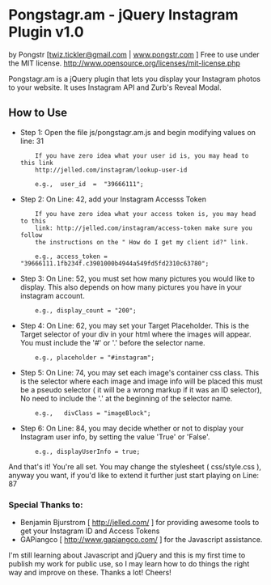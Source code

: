 Pongstagr.am - jQuery Instagram Plugin v1.0
===========================================
by Pongstr [twiz.tickler@gmail.com | www.pongstr.com ]
Free to use under the MIT license.
http://www.opensource.org/licenses/mit-license.php

Pongstagr.am is a jQuery plugin that lets you display your Instagram photos to your website.
It uses Instagram API and Zurb's Reveal Modal.

## How to Use ##

 + Step 1: Open the file js/pongstagr.am.js and begin modifying values on line: 31

           If you have zero idea what your user id is, you may head to this link
           http://jelled.com/instagram/lookup-user-id 

           e.g.,  user_id  =  "39666111";

 + Step 2: On Line: 42, add your Instagram Accesss Token

           If you have zero idea what your access token is, you may head to this
           link: http://jelled.com/instagram/access-token make sure you follow 
           the instructions on the " How do I get my client id?" link.

           e.g., access_token = "39666111.1fb234f.c3901000b4944a549fd5fd2310c63780";

 + Step 3: On Line: 52, you must set how many pictures you would like to display. This also 
           depends on how many pictures you have in your instagram account.

           e.g., display_count = "200"; 

 + Step 4: On Line: 62, you may set your Target Placeholder. This is the Target 
           selector of your div in your html where the images will appear. 
           You must include the '#' or '.' before the selector name.

           e.g., placeholder = "#instagram";

 + Step 5: On Line: 74, you may set each image's container css class. This is the selector 
           where each image and image info will be placed this must be a pseudo selector 
           ( it will be a wrong markup if it was an ID selector), No need to include 
           the '.' at the beginning of the selector name. 

           e.g.,   divClass = "imageBlock";

 + Step 6: On Line: 84, you may decide whether or not to display your Instagram user info,
           by setting the value 'True' or 'False'.

           e.g., displayUserInfo = true;


And that's it! You're all set. You may change the stylesheet ( css/style.css ), anyway you
want, if you'd like to extend it further just start playing on Line: 87


### Special Thanks to: ### 
 + Benjamin Bjurstrom [ http://jelled.com/ ] for providing awesome tools to get your Instagram ID and Access Tokens
 + GAPiangco          [ http://www.gapiangco.com/ ] for the Javascript assistance.

I'm still learning about Javascript and jQuery and this is my first time to publish my 
work for public use, so I may learn how to do things the right way and improve on these. 
Thanks a lot! Cheers!


